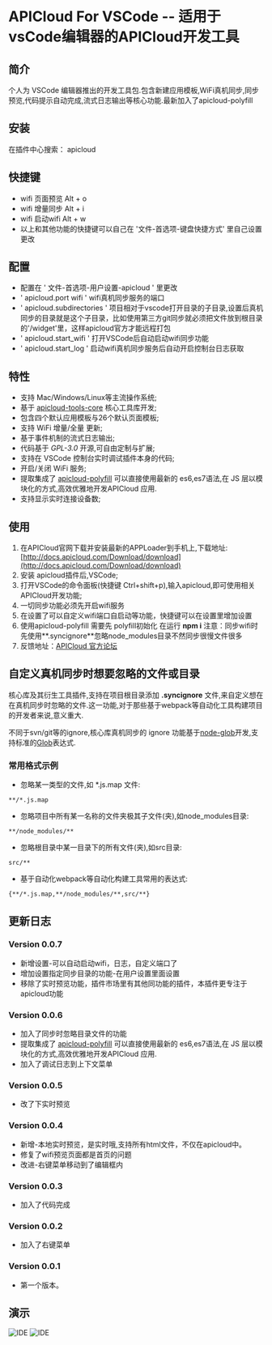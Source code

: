 # APICloud For VSCode -- 适用于vsCode编辑器的APICloud开发工具


## 简介

个人为 VSCode 编辑器推出的开发工具包.包含新建应用模板,WiFi真机同步,同步预览,代码提示自动完成,流式日志输出等核心功能.最新加入了apicloud-polyfill

## 安装

在插件中心搜索： apicloud

## 快捷键

* wifi 页面预览 Alt + o
* wifi 增量同步 Alt + i
* wifi 启动wifi Alt + w
* 以上和其他功能的快捷键可以自己在 '文件-首选项-键盘快捷方式' 里自己设置更改

## 配置

* 配置在 ' 文件-首选项-用户设置-apicloud ' 里更改
* ' apicloud.port wifi '      wifi真机同步服务的端口
* ' apicloud.subdirectories ' 项目相对于vscode打开目录的子目录,设置后真机同步的目录就是这个子目录，比如使用第三方git同步就必须把文件放到根目录的'/widget'里，这样apicloud官方才能远程打包
* ' apicloud.start_wifi '     打开VSCode后自动启动wifi同步功能
* ' apicloud.start_log '      启动wifi真机同步服务后自动开启控制台日志获取

## 特性

* 支持 Mac/Windows/Linux等主流操作系统;
* 基于 [apicloud-tools-core](https://www.npmjs.com/package/apicloud-tools-core) 核心工具库开发;
* 包含四个默认应用模板与26个默认页面模板;
* 支持 WiFi 增量/全量 更新;
* 基于事件机制的流式日志输出;
* 代码基于 *GPL-3.0* 开源,可自由定制与扩展;
* 支持在 VSCode 控制台实时调试插件本身的代码;
* 开启/关闭 WiFi 服务;
* 提取集成了 [apicloud-polyfill](https://github.com/apicloudcom/apicloud-polyfill) 可以直接使用最新的 es6,es7语法,在 JS 层以模块化的方式,高效优雅地开发APICloud 应用. 
* 支持显示实时连接设备数;

## 使用

1. 在APICloud官网下载并安装最新的APPLoader到手机上,下载地址:[http://docs.apicloud.com/Download/download](http://docs.apicloud.com/Download/download)
2. 安装 apicloud插件后,VSCode;
3. 打开VSCode的命令面板(快捷键 Ctrl+shift+p),输入apicloud,即可使用相关APICloud开发功能;
4. 一切同步功能必须先开启wifi服务
5. 在设置了可以自定义wifi端口自启动等功能，快捷键可以在设置里增加设置
6. 使用apicloud-polyfill 需要先 polyfill初始化 在运行 **npm i**  注意：同步wifi时 先使用**.syncignore**忽略node_modules目录不然同步很慢文件很多
7. 反馈地址：[APICloud 官方论坛](http://community.apicloud.com/bbs/forum.php?mod=viewthread&tid=48763)

## 自定义真机同步时想要忽略的文件或目录

核心库及其衍生工具插件,支持在项目根目录添加 **.syncignore** 文件,来自定义想在在真机同步时忽略的文件.这一功能,对于那些基于webpack等自动化工具构建项目的开发者来说,意义重大.

不同于svn/git等的ignore,核心库真机同步的 ignore 功能基于[node-glob](https://github.com/isaacs/node-glob)开发,支持标准的[Glob](https://github.com/isaacs/node-glob#glob-primer)表达式.

### 常用格式示例

* 忽略某一类型的文件,如 *.js.map 文件:

```
**/*.js.map
```

* 忽略项目中所有某一名称的文件夹极其子文件(夹),如node_modules目录:

```
**/node_modules/**
```

* 忽略根目录中某一目录下的所有文件(夹),如src目录:

```
src/**
```

* 基于自动化webpack等自动化构建工具常用的表达式:

```
{**/*.js.map,**/node_modules/**,src/**}

```
## 更新日志

### Version 0.0.7
- 新增设置-可以自动启动wifi，日志，自定义端口了
- 增加设置指定同步目录的功能-在用户设置里面设置
- 移除了实时预览功能，插件市场里有其他同功能的插件，本插件更专注于apicloud功能

### Version 0.0.6
- 加入了同步时忽略目录文件的功能
- 提取集成了 [apicloud-polyfill](https://github.com/apicloudcom/apicloud-polyfill) 可以直接使用最新的 es6,es7语法,在 JS 层以模块化的方式,高效优雅地开发APICloud 应用. 
- 加入了调试日志到上下文菜单

### Version 0.0.5
- 改了下实时预览

### Version 0.0.4
- 新增-本地实时预览，是实时哦,支持所有html文件，不仅在apicloud中。
- 修复了wifi预览页面都是首页的问题
- 改进-右键菜单移动到了编辑框内

### Version 0.0.3
- 加入了代码完成

### Version 0.0.2
- 加入了右键菜单

### Version 0.0.1
- 第一个版本。


## 演示
![IDE](http://hongkai.me/public/apicloud/GIF3.gif)
![IDE](https://raw.githubusercontent.com/hk0828/APICloud-For-VSCode/master/images/sz.png)
